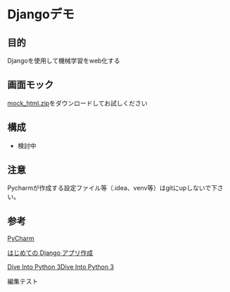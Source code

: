 # Djangoデモ

## 目的
Djangoを使用して機械学習をweb化する

## 画面モック
[mock_html.zip](doc/mock_html.zip)をダウンロードしてお試しください

## 構成
- 検討中


## 注意
Pycharmが作成する設定ファイル等（.idea、venv等）はgitにupしないで下さい。


## 参考
[PyCharm](https://pleiades.io/help/pycharm/basic-tutorials.html)

[はじめての Django アプリ作成](https://docs.djangoproject.com/ja/2.2/intro/)

[Dive Into Python 3Dive Into Python 3](http://diveintopython3-ja.rdy.jp/special-method-names.html)

編集テスト
